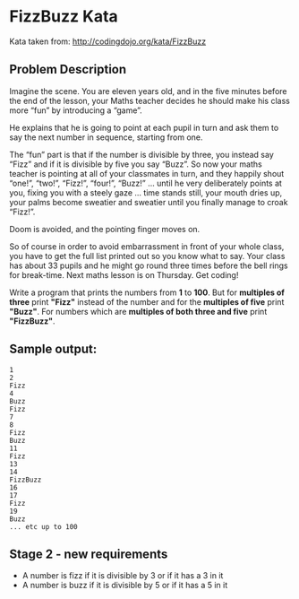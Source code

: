 # FizzBuzz Kata
Kata taken from: http://codingdojo.org/kata/FizzBuzz

## Problem Description

Imagine the scene. You are eleven years old, and in the five minutes before the end of the lesson, your Maths teacher decides he should make his class more “fun” by introducing a “game”. 

He explains that he is going to point at each pupil in turn and ask them to say the next number in sequence, starting from one. 

The “fun” part is that if the number is divisible by three, you instead say “Fizz” and if it is divisible by five you say “Buzz”. So now your maths teacher is pointing at all of your classmates in turn, and they happily shout “one!”, “two!”, “Fizz!”, “four!”, “Buzz!” ... until he very deliberately points at you, fixing you with a steely gaze ... time stands still, your mouth dries up, your palms become sweatier and sweatier until you finally manage to croak “Fizz!”. 

Doom is avoided, and the pointing finger moves on.

So of course in order to avoid embarrassment in front of your whole class, you have to get the full list printed out so you know what to say. Your class has about 33 pupils and he might go round three times before the bell rings for break-time. Next maths lesson is on Thursday. Get coding!

Write a program that prints the numbers from **1** to **100**. But for **multiples of three** print **"Fizz"** instead of the number and for the **multiples of five** print **"Buzz"**. For numbers which are **multiples of both three and five** print **"FizzBuzz"**.


## Sample output:
```
1
2
Fizz
4
Buzz
Fizz
7
8
Fizz
Buzz
11
Fizz
13
14
FizzBuzz
16
17
Fizz
19
Buzz
... etc up to 100
```

## Stage 2 - new requirements

- A number is fizz if it is divisible by 3 or if it has a 3 in it
- A number is buzz if it is divisible by 5 or if it has a 5 in it
